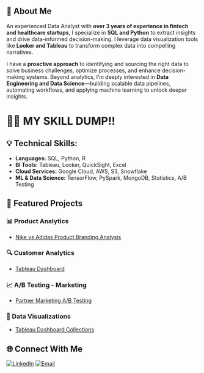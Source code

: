 ## 🚀 About Me 
An experienced Data Analyst with **over 3 years of experience in fintech and healthcare startups**, I specialize in **SQL and Python** to extract insights and drive data-informed decision-making. I leverage data visualization tools like **Looker and Tableau** to transform complex data into compelling narratives.

I have a **proactive approach** to identifying and sourcing the right data to solve business challenges, optimize processes, and enhance decision-making systems. Beyond analytics, I’m deeply interested in **Data Engineering and Data Science**—building scalable data pipelines, automating workflows, and applying machine learning to unlock deeper insights.

# 👨‍💻 MY SKILL DUMP!!

## 💡 Technical Skills:
- **Languages:** SQL, Python, R
- **BI Tools:** Tableau, Looker, QuickSight, Excel
- **Cloud Services:** Google Cloud, AWS, S3, Snowflake
- **ML & Data Science:** TensorFlow, PySpark, MongoDB, Statistics, A/B Testing

## 🎯 Featured Projects
### 📊 Product Analytics
- [Nike vs Adidas Product Branding Analysis](#)

### 🔍 Customer Analytics
- [Tableau Dashboard](#)

### 📈 A/B Testing - Marketing
- [Partner Marketing A/B Testing](#)

### 🎨 Data Visualizations
- [Tableau Dashboard Collections](#)

## 🌐 Connect With Me  
[![LinkedIn](https://img.shields.io/badge/LinkedIn-Connect-blue?logo=linkedin)](https://www.linkedin.com/in/ealiev/)
[![Email](https://img.shields.io/badge/Email-Contact-red?logo=gmail)](mailto:alievsbox@gmail.com)
